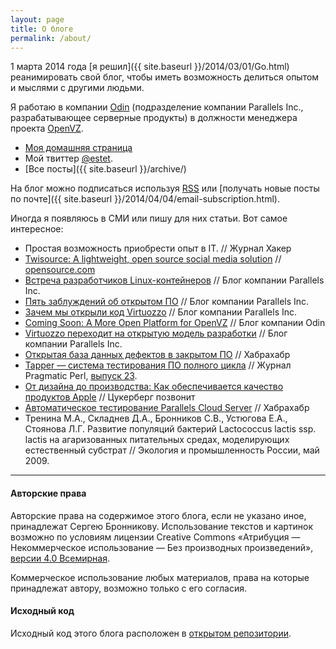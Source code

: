 ```yaml
---
layout: page
title: О блоге
permalink: /about/
---
```


1 марта 2014 года [я решил]({{ site.baseurl }}/2014/03/01/Go.html)
реанимировать свой блог, чтобы иметь возможность делиться
опытом и мыслями с другими людьми.

Я работаю в компании [Odin](http://www.odin.com/) (подразделение компании Parallels Inc.,
разрабатывающее серверные продукты) в должности менеджера проекта [OpenVZ](https://openvz.org/).

- [Моя домашняя страница](https://bronevichok.ru/)
- Мой твиттер [@estet](https://twitter.com/estet).
- [Все посты]({{ site.baseurl }}/archive/)

На блог можно подписаться используя [RSS](http://feeds.feedburner.com/bronevichok)
или [получать новые посты по почте]({{ site.baseurl }}/2014/04/04/email-subscription.html).

Иногда я появляюсь в СМИ или пишу для них статьи. Вот самое интересное:

- Простая возможность приобрести опыт в IT. // Журнал Хакер
- [Twisource: A lightweight, open source social media solution](https://opensource.com/business/15/11/twisource-lightweight-open-source-social-media-solution) // [opensource.com](http://opensource.com/)
- [Встреча разработчиков Linux-контейнеров](http://habrahabr.ru/company/parallels/blog/266089/) // Блог компании Parallels Inc.
- [Пять заблуждений об открытом ПО](http://habrahabr.ru/company/parallels/blog/261609/) // Блог компании Parallels Inc.
- [Зачем мы открыли код Virtuozzo](http://habrahabr.ru/company/parallels/blog/259385/) // Блог компании Parallels Inc.
- [Coming Soon: A More Open Platform for OpenVZ](http://blog.odin.com/serviceprovider/2015/7/14/coming-soon-a-more-open-platform-for-openvz) // Блог компании Odin
- [Virtuozzo переходит на открытую модель разработки](http://habrahabr.ru/company/parallels/blog/256279/) // Блог компании Parallels Inc.
- [Открытая база данных дефектов в закрытом ПО](http://habrahabr.ru/post/253009/) // Хабрахабр
- [Tapper — система тестирования ПО полного цикла](http://pragmaticperl.com/authors/28) // Журнал Pragmatic Perl, [выпуск 23](http://pragmaticperl.com/issues/23).
- [От дизайна до производства: Как обеспечивается качество продуктов Apple](https://vc.ru/p/apple-test) // Цукерберг позвонит
- [Автоматическое тестирование Parallels Cloud Server](http://habrahabr.ru/post/204292/) // Хабрахабр
- Тренина М.А., Складнев Д.А., Бронников  С.В., Устюгова Е.А., Стоянова Л.Г. Развитие популяций бактерий Lactococcus lactis ssp. lactis на агаризованных питательных средах, моделирующих естественный субстрат // Экология и промышленность России, май 2009.

----

#### Авторские права

Авторские права на содержимое этого блога, если не указано иное,
принадлежат Сергею Бронникову. Использование текстов и картинок
возможно по условиям лицензии Creative Commons
«Атрибуция — Некоммерческое использование — Без производных произведений»,
[версии 4.0 Всемирная](http://creativecommons.org/licenses/by-nc-nd/4.0/deed.ru).

Коммерческое использование любых материалов, права на которые принадлежат автору,
возможно только с его согласия.

#### Исходный код

Исходный код этого блога расположен в [открытом репозитории](https://github.com/ligurio/ligurio.github.io).
